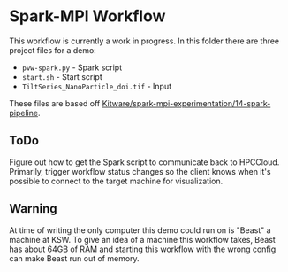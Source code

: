 # Spark-MPI Workflow

This workflow is currently a work in progress. In this folder there are three project files for a demo:

- `pvw-spark.py` - Spark script
- `start.sh` - Start script
- `TiltSeries_NanoParticle_doi.tif` - Input

These files are based off [Kitware/spark-mpi-experimentation/14-spark-pipeline](https://github.com/Kitware/spark-mpi-experimentation/tree/master/experimentations/14-spark-pipeline).

## ToDo

Figure out how to get the Spark script to communicate back to HPCCloud. Primarily, trigger workflow status changes so the client knows when it's possible to connect to the target machine for visualization. 

## Warning

At time of writing the only computer this demo could run on is "Beast" a machine at KSW. To give an idea of a machine this workflow takes, Beast has about 64GB of RAM and starting this workflow with the wrong config can make Beast run out of memory. 